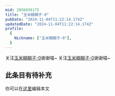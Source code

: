 ```yaml
---
mid: 2056036175
title: "玉米糊糊子-0"
pubDate: "2024-11-04T11:22:14.174Z"
updatedDate: "2024-11-04T11:22:14.174Z"
profile:
  {
    Nickname: ["玉米糊糊子-0"],
  }
---
```


关注[玉米糊糊子-0](https://space.bilibili.com/2056036175)谢谢喵~ 关注[玉米糊糊子-0](https://space.bilibili.com/2056036175)谢谢喵~

## 此条目有待补充
你可以在[这里](https://github.com/Yuhanawa/VTuber.ICU-Content/edit/master/v/玉米糊糊子-0/index.md)编辑本文
